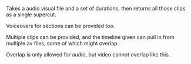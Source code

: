 Takes a audio visual file and a set of durations, then returns all those clips
as a single supercut.

Voiceovers for sections can be provided too.

Multiple clips can be provided, and the timeline given can pull in from multiple
av files, some of which might overlap.

Overlap is only allowed for audio, but video cannot overlap like this.
